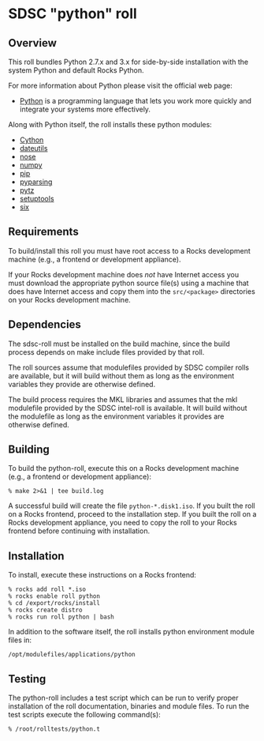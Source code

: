 # SDSC "python" roll

## Overview

This roll bundles Python 2.7.x and 3.x for side-by-side installation with the
system Python and default Rocks Python.

For more information about Python please visit the official web page:

- <a href="http://www.python.org" target="_blank">Python</a> is a programming language that lets you work more quickly and integrate your systems more effectively.

Along with Python itself, the roll installs these python modules:

- <a href="https://pypi.python.org/pypi/Cython">Cython</a>
- <a href="https://pypi.python.org/pypi/dateutils">dateutils</a>
- <a href="https://pypi.python.org/pypi/nose">nose</a>
- <a href="https://pypi.python.org/pypi/numpy">numpy</a>
- <a href="https://pypi.python.org/pypi/pip">pip</a>
- <a href="https://pypi.python.org/pypi/pyparsing">pyparsing</a>
- <a href="https://pypi.python.org/pypi/pytz">pytz</a>
- <a href="https://pypi.python.org/pypi/setuptools">setuptools</a>
- <a href="https://pypi.python.org/pypi/six">six</a>


## Requirements

To build/install this roll you must have root access to a Rocks development
machine (e.g., a frontend or development appliance).

If your Rocks development machine does *not* have Internet access you must
download the appropriate python source file(s) using a machine that does
have Internet access and copy them into the `src/<package>` directories on your
Rocks development machine.


## Dependencies

The sdsc-roll must be installed on the build machine, since the build process
depends on make include files provided by that roll.

The roll sources assume that modulefiles provided by SDSC compiler
rolls are available, but it will build without them as long as the environment
variables they provide are otherwise defined.

The build process requires the MKL libraries and assumes that the mkl
modulefile provided by the SDSC intel-roll is available.  It will
build without the modulefile as long as the environment variables it provides
are otherwise defined.


## Building

To build the python-roll, execute this on a Rocks development
machine (e.g., a frontend or development appliance):

```shell
% make 2>&1 | tee build.log
```

A successful build will create the file `python-*.disk1.iso`.  If you built the
roll on a Rocks frontend, proceed to the installation step. If you built the
roll on a Rocks development appliance, you need to copy the roll to your Rocks
frontend before continuing with installation.


## Installation

To install, execute these instructions on a Rocks frontend:

```shell
% rocks add roll *.iso
% rocks enable roll python
% cd /export/rocks/install
% rocks create distro
% rocks run roll python | bash
```

In addition to the software itself, the roll installs python environment
module files in:

```shell
/opt/modulefiles/applications/python
```


## Testing

The python-roll includes a test script which can be run to verify proper
installation of the roll documentation, binaries and module files. To
run the test scripts execute the following command(s):

```shell
% /root/rolltests/python.t 
```
